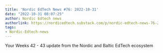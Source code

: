 ```yaml
---
title: 'Nordic EdTech News #76: 2022-10-31'
date: "2022-10-31 08:07:25"
author: Nordic Edtech news
authorlink: https://nordicedtech.substack.com/p/nordic-edtech-news-76-2022-10-31
tags:
- Nordic-Edtech-news
---
```

Your Weeks 42 - 43 update from the Nordic and Baltic EdTech ecosystem
